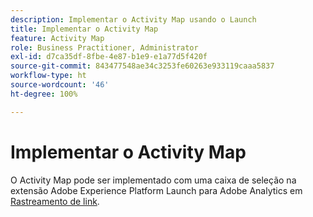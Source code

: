 ```yaml
---
description: Implementar o Activity Map usando o Launch
title: Implementar o Activity Map
feature: Activity Map
role: Business Practitioner, Administrator
exl-id: d7ca35df-8fbe-4e87-b1e9-e1a77d5f420f
source-git-commit: 843477548ae34c3253fe60263e933119caaa5837
workflow-type: ht
source-wordcount: '46'
ht-degree: 100%

---
```


# Implementar o Activity Map

O Activity Map pode ser implementado com uma caixa de seleção na extensão Adobe Experience Platform Launch para Adobe Analytics em [Rastreamento de link](https://experienceleague.adobe.com/docs/launch/using/extensions-ref/adobe-extension/analytics-extension/overview.html?lang=pt-BR#link-tracking).